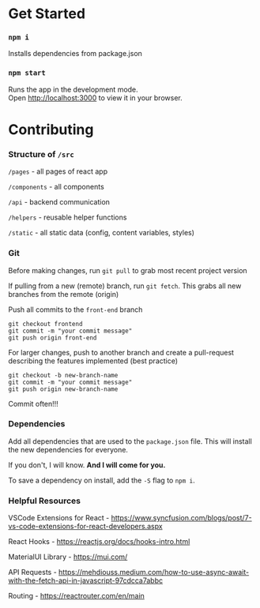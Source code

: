 # Get Started

### `npm i`
Installs dependencies from package.json

### `npm start`

Runs the app in the development mode.\
Open [http://localhost:3000](http://localhost:3000) to view it in your browser.

# Contributing

### Structure of `/src`

`/pages` - all pages of react app

`/components` - all components

`/api` - backend communication

`/helpers` - reusable helper functions

`/static` - all static data (config, content variables, styles)


### Git
Before making changes, run `git pull` to grab most recent project version

If pulling from a new (remote) branch, run `git fetch`. This grabs all new branches from the remote (origin)

Push all commits to the `front-end` branch

```git add *
git checkout frontend
git commit -m "your commit message"
git push origin front-end
```

For larger changes, push to another branch and create a pull-request describing the features implemented (best practice)
```git add *
git checkout -b new-branch-name
git commit -m "your commit message"
git push origin new-branch-name
```

Commit often!!!

### Dependencies
Add all dependencies that are used to the `package.json` file. This will install the new dependencies for everyone.

If you don't, I will know. **And I will come for you.**

To save a dependency on install, add the `-S` flag to `npm i`. 

### Helpful Resources
VSCode Extensions for React - https://www.syncfusion.com/blogs/post/7-vs-code-extensions-for-react-developers.aspx

React Hooks - https://reactjs.org/docs/hooks-intro.html

MaterialUI Library - https://mui.com/

API Requests - https://mehdiouss.medium.com/how-to-use-async-await-with-the-fetch-api-in-javascript-97cdcca7abbc

Routing - https://reactrouter.com/en/main
